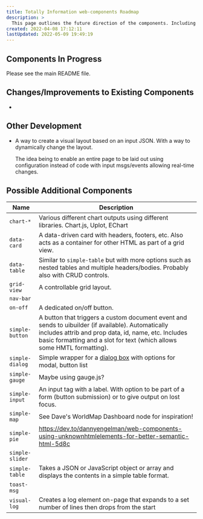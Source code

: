 ```yaml
---
title: Totally Information web-components Roadmap
description: >
  This page outlines the future direction of the components. Including specific things that will almost certainly happen as well as more speculative ideas.
created: 2022-04-08 17:12:11
lastUpdated: 2022-05-09 19:49:19
---
```


## Components In Progress

Please see the main README file.

## Changes/Improvements to Existing Components

* 

## Other Development

* A way to create a visual layout based on an input JSON. With a way to dynamically change the layout.

  The idea being to enable an entire page to be laid out using configuration instead of code with input msgs/events allowing real-time changes.

## Possible Additional Components

| Name            | Description                                                  |
| --------------- | ------------------------------------------------------------ |
| `chart-*`       | Various different chart outputs using different libraries. Chart.js, Uplot, EChart |
| `data-card`     | A data-driven card with headers, footers, etc. Also acts as a container for other HTML as part of a grid view. |
| `data-table`    | Similar to `simple-table` but with more options such as nested tables and multiple headers/bodies. Probably also with CRUD controls. |
| `grid-view`     | A controllable grid layout.                                  |
| `nav-bar`       | |
| `on-off`        | A dedicated on/off button.    |
| `simple-button` | A button that triggers a custom document event and sends to uibuilder (if available). Automatically includes attrib and prop data, id, name, etc. Includes basic formatting and a slot for text (which allows some HMTL formatting). |
| `simple-dialog` | Simple wrapper for a [dialog box](https://www.tutorialrepublic.com/codelab.php?topic=html5&file=dialog-tag) with options for modal, button list |
| `simple-gauge`  | Maybe using gauge.js? |
| `simple-input`  | An input tag with a label. With option to be part of a form (button submission) or to give output on lost focus. |
| `simple-map`    | See Dave's WorldMap Dashboard node for inspiration! |
| `simple-pie`    | https://dev.to/dannyengelman/web-components-using-unknownhtmlelements-for-better-semantic-html-5d8c |
| `simple-slider` | |
| `simple-table`  | Takes a JSON or JavaScript object or array and displays the contents in a simple table format. |
| `toast-msg`     | |
| `visual-log`    | Creates a log element on-page that expands to a set number of lines then drops from the start |


